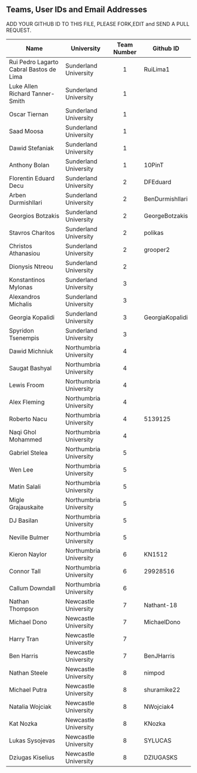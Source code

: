 ## Teams, User IDs and Email Addresses

ADD YOUR GITHUB ID TO THIS FILE, PLEASE FORK,EDIT and SEND A PULL REQUEST. 

| Name| 	University	| Team Number |Github ID
|-----|---------------|:------------:|----------|
|Rui Pedro Lagarto Cabral Bastos de Lima	| Sunderland University	| 1 | RuiLima1 |
| Luke Allen Richard Tanner-Smith	| Sunderland University|	1|<userID> |
| Oscar Tiernan	| Sunderland University	|1|<userID> |
| Saad Moosa	| Sunderland University	|1|<userID> |
| Dawid Stefaniak	| Sunderland University|	1|<userID> |
| Anthony Bolan	| Sunderland University|	1|10PinT |
| Florentin Eduard Decu	| Sunderland University|	2|DFEduard |
| Arben Durmishllari	| Sunderland University|	2 |BenDurmishllari |
| Georgios Botzakis	| Sunderland University	|2| GeorgeBotzakis |
| Stavros Charitos	| Sunderland University|	2 |polikas |
| Christos Athanasiou	| Sunderland University|	2|grooper2 |
| Dionysis Ntreou	| Sunderland University|	2 |<userID> |
| Konstantinos Mylonas	| Sunderland University|	3| <userID> |
| Alexandros Michalis	| Sunderland University|	3| <userID> |
| Georgia Kopalidi	| Sunderland University|	3|  GeorgiaKopalidi |
| Spyridon Tsenempis	| Sunderland University|	3 |<userID> |
| Dawid Michniuk	| Northumbria University|	4 |<userID> |
| Saugat Bashyal	| Northumbria University|	4 |<userID> |
| Lewis Froom	| Northumbria University|	4 |<userID> |
| Alex Fleming	| Northumbria University|	4 |<userID> |
| Roberto Nacu	| Northumbria University|	4 | 5139125 |
| Naqi Ghol Mohammed |	Northumbria University|	4 |<userID> |
| Gabriel Stelea |	Northumbria University|	5 |<userID> |
| Wen Lee	| Northumbria University|	5 |<userID> |
| Matin Salali	| Northumbria University|	5 |<userID> |
| Migle Grajauskaite	| Northumbria University|	5 |<userID> |
| DJ Basilan	| Northumbria University|	5 |<userID> |
| Neville Bulmer	| Northumbria University|	5 |<userID> |
| Kieron Naylor	 | Northumbria University|	6 |KN1512 |
| Connor Tall	| Northumbria University|	6 |29928516 |
| Callum Downdall	| Northumbria University|	6 |<userID> |
| Nathan Thompson	| Newcastle University|	7 | Nathant-18 |
| Michael Dono	| Newcastle University|	7 | MichaelDono |
| Harry Tran	| Newcastle University|	7 |<userID> |
| Ben Harris	| Newcastle University|	7 | BenJHarris |
| Nathan Steele	| Newcastle University|	8 |nimpod |
| Michael Putra	| Newcastle University|	8 |shuramike22 |
| Natalia Wojciak	| Newcastle University|	8 |NWojciak4 |
| Kat Nozka	| Newcastle University|	8 |KNozka |
| Lukas Sysojevas |	Newcastle University|	8 |SYLUCAS |
| Dziugas Kiselius |	Newcastle University|	8 |DZIUGASKS |
